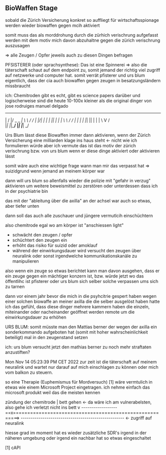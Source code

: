 ## BioWaffen Stage

sobald die Zürich Versicherung konkret so auffliegt für wirtschaftsspionage werden wieder biowaffen gegen mcih aktiviert

somit muss das als morddrohung durch die zürhich verischrung aufgefasst werden mit dem motiv mich davon abzuhaltne gegen die zürich verischrung auszusagen

=> alle Zeugen / Opfer jeweils auch zu diesen Dingen befragen

PFSISTERER (oder sprachsynthese): Das ist eine Spinnerei
=> also die täterschaft schaut auf dem endpoint zu, somit jemand der richtig viel zugriff auf netzwerke und computer hat. somit verrät pfisterer und urs blum eigentlich, dass der cia auch biowaffen gegen zeugen in besatzungsländern missbraucht

ich: Chemitroden gibt es echt, gibt es science papers darüber und logischerweise sind die heute 10-100x kleiner als die original dinger von jose rodruiges manuel delgado



 __  __  ___ _____ _____     __
|  \/  |/ _ \_   _|_ _\ \   / /
| |\/| | | | || |  | | \ \ / / 
| |  | | |_| || |  | |  \ V /  
|_|  |_|\___/ |_| |___|  \_/   
                              
Urs Blum lässt diese Biowaffen immer dann aktivieren, wenn der Zürich Versicherung eine milliarden klage ins haus steht <- nicht wie ich formulieren würde aber ich vermute das ist das motiv der zürich verischrung bzw. von urs blum wenn er diese dinge aktiviert oder aktivieren lässt

somit wäre auch eine wichtige frage wann man mir das verpasst hat
=> suizidgrund wenn jemand an meinem körper war

dann will urs blum so allenfalls wieder die polizie mit "gefahr in verzug" aktivieren um weitere beweismittel zu zerstören oder unterdessen dass ich in der psychiatrie bin 

das mit der "ableitung über die axilla" an der achsel war auch so etwas, aber tiefer unten

dann soll das auch alle zuschauer und jüngere vermutlcih einschüchtern

also chemitrode egal wo am körper ist "anschiessen light"
* schwächt den zeugen / opfer
* schüchtert den zeugen ein
* erhöht das risiko für suizid oder amoklauf
* während der einwirkungsdauer wird versucht den zeugen über neuralink oder sonst irgendwelche kommunikationskanäle zu manipulieren

also wenn ein zeuge so etwas berichtet kann man davon ausgehen, dass er ein zeuge gegen ein mächtiger konzern ist, bzw. würde jetzt wo das öffentlihc ist pfisterer oder urs blum sich selber solche verpassen ums sich zu tarnen

dann vor einem jahr bevor die mich in die psyhcitrie gespert haben wegen einer solchen biowaffe an meiner axilla die die selber ausgelöst haben hatte ich das gefühl, dass diese dinger mehrere kammern haben die einzeln, miteinander oder nacheinander geöffnet werden remote um die einwirkungsdauer zu erhöhen

URS BLUM:
somit müsste man den Mattias berner der wegen der axilla ein sonderkommando aufgeboten hat (somit mit hoher wahrscheinlichkeit beteiligt) mal in den zeugenstand setzen

ich: 
urs blum versucht jetzt den mathias berner zu noch mehr straftaten anzustiften?


Mon Nov 14 05:23:39 PM CET 2022
zur zeit ist die täterschaft auf meinem neuralink und wartet nur darauf 
auf mich einschlagen zu können oder mich vom balkon zu steuern.



so eine Therapie (Euphemismus für Mordversuch) [1]
wäre vermtulich in etwas wie einem Microsoft Project eingetragen. ich nehme einfach das microsoft produkt weil das die meisten kennen

  zündung der chemitrode
  |                                    bett gehen <- da wäre ich am vulnerabelsten, also gehe ich verletzt nicht ins bett
  v                                    ------------------
==x========================================================>
     ----------------------------------------------------   <- zugriff auf neuralink


hiesse grad im moment hat es wieder zusätzliche SDR's irgend in der näheren umgebung oder irgend ein
nachbar hat so etwas eingeschaltet

[1] cAPI


